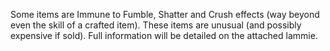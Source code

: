 Some items are Immune to Fumble, Shatter and Crush effects (way beyond even the skill of a crafted item). These items are unusual (and possibly expensive if sold). Full information will be detailed on the attached lammie.